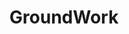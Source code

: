 ---
layout: project
title:  "GroundWork"
seo_description: "Branding and website design for a satellite imagery annotation tool."
casestudy: true
featured-image: "azavea-groundwork/groundwork_logo.png"
featured-alt: "GroundWork logo"
featured-bg: "#fbfbfb"
project-url: "https://groundwork.azavea.com/"
excerpt: "Branding and website design for a machine learning product."
hero:
    title: "GroundWork"
    tagline: "Labeling software for satellite imagery."
    desc: |
        GroundWork is the first annotation tool built specifically with applying machine learning to satellite imagery.
    image: "azavea-groundwork/groundwork_hero.png"
    image-alt: "Screenshot of GroundWork homepage."
    image-bg: "#385149"
    image-size: "cropped"
    roles: "Branding and marketing website and collateral"
    organization: 
        name: Azavea
        url: "https://www.azavea.com/"
sections:
    - type: "default"
      layout: "text-only"
      title: "Background"
      desc: |
        Early in 2019, I was tasked with developing a brand identity for Azavea’s newest innovation: a SaaS product for labeling imagery – specifically satellite imagery. There are many excellent labeling tools, but there none developed with geospatial data as the star, and that’s where GroundWork came in.
    - type: "default"
      layout: "text-visual"
      title: "Starting the branding process"
      desc: |
        The team had chosen the name based on the idea that labeling data sets the ”groundwork” for every machine learning project. With this concept in mind, I began exploring potential images that could highlight GroundWork’s important role in machine learning projects. 

        I began sketching monograms for the logomark:
      visual:
        type: "image"
        image: "azavea-groundwork/groundwork_sketches_01.jpg"
        image-alt: "Five initial sketches, all using the G and W from the GroundWork name to create a monogram."
        caption: "Early monograms for the newest Azavea software."
    - type: "default"
      layout: "text-only"
      desc: |
        Initially, I was most drawn to three visual concepts: a lightbulb, map marker, and hot air balloon. Each pointed out a different key differentiator for GroundWork. The first referenced the fact that ground is the reference point in an electrical current through which voltages are measured, which related to how GroundWork helps organizations establish “ground truth” in machine learning projects. The second was more simple, simply referencing that GroundWork is made for labeling map data, as that presents unique challenges to practicioners.
    - type: "default"
      layout: "text-visual"
      desc: |
        The mark that the team liked most ended up being the third option, which may be the most abstract and playful concept of the three: a hot air balloon. This was meant to represent the perspective that accurate labeling will offer a machine learning project by highlighting the high vantage point from which satellite imagery is taken.
      visual: 
        type: "image"
        image: "azavea-groundwork/groundwork_final_logo_01.jpg"
        image-alt: "GroundWork logo."
        caption: "The final logo."
    - type: "default"
      layout: "text-visual"
      title: "Applied brand"
      desc: |
        The whimsy of the GroundWork logo has been carried through follow-up design work, such as supporting illustrations, apparel for employees, and stickers.
    - type: "grid"
      layout: "small-small-big"
      caption: "Multiple applications of the brand."
      visual: 
        - image: "azavea-groundwork/groundwork_applied_03.jpg"
          image-alt: "Illustrations for the GroundWork website, including a Task list, map, cloud, and connected computers."
        - image: "azavea-groundwork/groundwork_applied_01.jpg"
          image-alt: "Brown t-shirt with GroundWork logomark in the top right."
        - image: "azavea-groundwork/groundwork_applied_02.jpg"
          image-alt: "Laptop opened on desk surrounded with plants with GroundWork sticker."
    - type: "default"
      layout: "text-only"
      title: "Marketing website"
      desc: |
        All of this was applied to the GroundWork marketing website, for which I completed the initial wireframes and design. My fantastic colleague, [Matt Williams](https://mattwilliams.design/) developed the website and added additional illustrations, all keeping in line with the new brand.
    - type: "grid"
      layout: "side-by-side"
      visual: 
        - image: "azavea-groundwork/groundwork_website_01.jpg"
          image-alt: "Desktop view of GroundWork webpage."
        - image: "azavea-groundwork/groundwork_website_02.jpg"
          image-alt: "Mobile view of GroundWork webpage."
---
